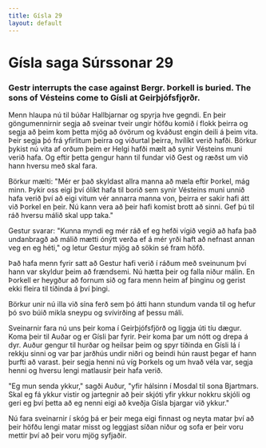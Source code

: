 ```yaml
---
title: Gísla 29
layout: default
---
```


# Gísla saga Súrssonar 29

### Gestr interrupts the case against Bergr. Þorkell is buried. The sons of Vésteins come to Gísli at Geirþjófsfj&#x1EB;rðr. 

Menn hlaupa nú til búðar Hallbjarnar og spyrja hve gegndi. En þeir göngumennirnir segja að sveinar tveir ungir höfðu komið í flokk þeirra og segja að þeim kom þetta mjög að óvörum og kváðust engin deili á þeim vita. Þeir segja þó frá yfirlitum þeirra og viðurtal þeirra, hvílíkt verið hafði. Börkur þykist nú vita af orðum þeim er Helgi hafði mælt að synir Vésteins muni verið hafa. Og eftir þetta gengur hann til fundar við Gest og ræðst um við hann hversu með skal fara.

Börkur mælti: "Mér er það skyldast allra manna að mæla eftir Þorkel, mág minn. Þykir oss eigi því ólíkt hafa til borið sem synir Vésteins muni unnið hafa verið því að eigi vitum vér annarra manna von, þeirra er sakir hafi átt við Þorkel en þeir. Nú kann vera að þeir hafi komist brott að sinni. Gef þú til ráð hversu málið skal upp taka."

Gestur svarar: "Kunna myndi eg mér ráð ef eg hefði vígið vegið að hafa það undanbragð að málið mætti ónýtt verða ef á mér yrði haft að nefnast annan veg en eg héti," og letur Gestur mjög að sökin sé fram höfð.

Það hafa menn fyrir satt að Gestur hafi verið í ráðum með sveinunum því hann var skyldur þeim að frændsemi. Nú hætta þeir og falla niður málin. En Þorkell er heygður að fornum sið og fara menn heim af þinginu og gerist ekki fleira til tíðinda á því þingi.

Börkur unir nú illa við sína ferð sem þó átti hann stundum vanda til og hefur þó svo búið mikla sneypu og svívirðing af þessu máli.

Sveinarnir fara nú uns þeir koma í Geirþjófsfjörð og liggja úti tíu dægur. Koma þeir til Auðar og er Gísli þar fyrir. Þeir koma þar um nótt og drepa á dyr. Auður gengur til hurðar og heilsar þeim og spyr tíðinda en Gísli lá í rekkju sinni og var þar jarðhús undir niðri og beindi hún raust þegar ef hann þurfti að varast. þeir segja henni nú víg Þorkels og um hvað véla var, segja henni og hversu lengi matlausir þeir hafa verið.

"Eg mun senda ykkur," sagði Auður, "yfir hálsinn í Mosdal til sona Bjartmars. Skal eg fá ykkur vistir og jartegnir að þeir skjóti yfir ykkur nokkru skjóli og geri eg því þetta að eg nenni eigi að kveðja Gísla bjargar við ykkur."

Nú fara sveinarnir í skóg þá er þeir mega eigi finnast og neyta matar því að þeir höfðu lengi matar misst og leggjast síðan niður og sofa er þeir voru mettir því að þeir voru mjög syfjaðir.
